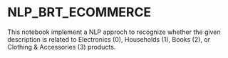 # NLP_BRT_ECOMMERCE
This notebook implement a NLP approch  to recognize whether the given description is related to Electronics (0), Households (1), Books (2), or Clothing &amp; Accessories (3) products. 
